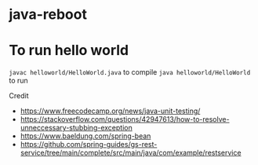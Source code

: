 # java-reboot


# To run hello world

`javac helloworld/HelloWorld.java` to compile
`java helloworld/HelloWorld` to run


Credit
 - https://www.freecodecamp.org/news/java-unit-testing/
 - https://stackoverflow.com/questions/42947613/how-to-resolve-unneccessary-stubbing-exception
 - https://www.baeldung.com/spring-bean
 - https://github.com/spring-guides/gs-rest-service/tree/main/complete/src/main/java/com/example/restservice
